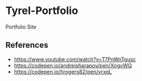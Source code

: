 # Tyrel-Portfolio
Portfolio Site

## References
* https://www.youtube.com/watch?v=T7PnWnTgusc
* https://codepen.io/andrejsharapov/pen/XogvWQ
* https://codepen.io/tjrogers82/pen/yrxqL
